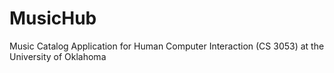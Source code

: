 # MusicHub
Music Catalog Application for Human Computer Interaction (CS 3053) at the University of Oklahoma
